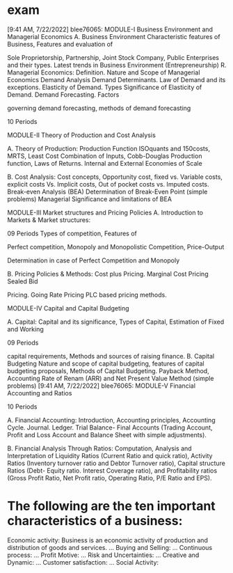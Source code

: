 # exam

[9:41 AM, 7/22/2022] blee76065: MODULE-I Business Environment and Managerial Economics A. Business Environment Characteristic features of Business, Features and evaluation of

Sole Proprietorship, Partnership, Joint Stock Company, Public Enterprises and their types. Latest trends in Business Environment (Entrepreneurship) R. Managerial Economics: Definition. Nature and Scope of Managerial Economics Demand Analysis Demand Determinants. Law of Demand and its exceptions. Elasticity of Demand. Types Significance of Elasticity of Demand. Demand Forecasting. Factors

governing demand forecasting, methods of demand forecasting

10 Periods

MODULE-II Theory of Production and Cost Analysis

A. Theory of Production: Production Function ISOquants and 150costs, MRTS, Least Cost Combination of Inputs, Cobb-Douglas Production function, Laws of Returns. Internal and External Economies of Scale

B. Cost Analysis: Cost concepts, Opportunity cost, fixed vs. Variable costs, explicit costs Vs. Implicit costs, Out of pocket costs vs. Imputed costs. Break-even Analysis (BEA) Determination of Break-Even Point (simple problems) Managerial Significance and limitations of BEA

MODULE-III Market structures and Pricing Policies A. Introduction to Markets & Market structures:

09 Periods Types of competition, Features of

Perfect competition, Monopoly and Monopolistic Competition, Price-Output

Determination in case of Perfect Competition and Monopoly

B. Pricing Policies & Methods: Cost plus Pricing. Marginal Cost Pricing Sealed Bid

Pricing. Going Rate Pricing PLC based pricing methods.

MODULE-IV Capital and Capital Budgeting

A. Capital: Capital and its significance, Types of Capital, Estimation of Fixed and Working

09 Periods

capital requirements, Methods and sources of raising finance. B. Capital Budgeting Nature and scope of capital budgeting, features of capital budgeting proposals, Methods of Capital Budgeting. Payback Method, Accounting Rate of Renam (ARR) and Net Present Value Method (simple problems)
[9:41 AM, 7/22/2022] blee76065: MODULE-V Financial Accounting and Ratios

10 Periods

A. Financial Accounting: Introduction, Accounting principles, Accounting Cycle. Journal. Ledger. Trial Balance- Final Accounts (Trading Account, Profit and Loss Account and Balance Sheet with simple adjustments).

B. Financial Analysis Through Ratios: Computation, Analysis and Interpretation of Liquidity Ratios (Current Ratio and quick ratio), Activity Ratios (Inventory turnover ratio and Debtor Turnover ratio), Capital structure Ratios (Debt- Equity ratio. Interest Coverage ratio), and Profitability ratios (Gross Profit Ratio, Net Profit ratio, Operating Ratio, P/E Ratio and EPS). 





# The following are the ten important characteristics of a business:
Economic activity: Business is an economic activity of production and distribution of goods and services. ...
Buying and Selling: ...
Continuous process: ...
Profit Motive: ...
Risk and Uncertainties: ...
Creative and Dynamic: ...
Customer satisfaction: ...
Social Activity:

